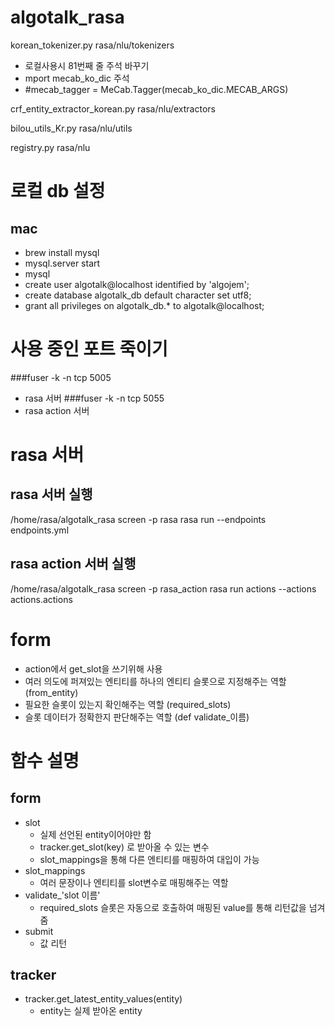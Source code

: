# algotalk_rasa
korean_tokenizer.py
rasa/nlu/tokenizers
- 로컬사용시 81번째 줄 주석 바꾸기
- mport mecab_ko_dic 주석  
- #mecab_tagger = MeCab.Tagger(mecab_ko_dic.MECAB_ARGS)

crf_entity_extractor_korean.py
rasa/nlu/extractors

bilou_utils_Kr.py
rasa/nlu/utils

registry.py
rasa/nlu

# 로컬 db 설정
## mac
- brew install mysql
- mysql.server start
- mysql
- create user algotalk@localhost identified by 'algojem';
- create database algotalk_db default character set utf8;
- grant all privileges on algotalk_db.* to algotalk@localhost;

# 사용 중인 포트 죽이기
###fuser -k -n tcp 5005
- rasa 서버
###fuser -k -n tcp 5055
- rasa action 서버


# rasa 서버
## rasa 서버 실행
/home/rasa/algotalk_rasa
screen -p rasa
rasa run --endpoints endpoints.yml

## rasa action 서버 실행
/home/rasa/algotalk_rasa
screen -p rasa_action
rasa run actions --actions actions.actions

# form
- action에서 get_slot을 쓰기위해 사용
- 여러 의도에 퍼져있는 엔티티를 하나의 엔티티 슬롯으로 지정해주는 역할 (from_entity)
- 필요한 슬롯이 있는지 확인해주는 역할 (required_slots)
- 슬롯 데이터가 정확한지 판단해주는 역할 (def validate_이름)

# 함수 설명
## form
- slot 
  - 실제 선언된 entity이어야만 함
  - tracker.get_slot(key) 로 받아올 수 있는 변수
  - slot_mappings을 통해 다른 엔티티를 매핑하여 대입이 가능
- slot_mappings
  - 여러 문장이나 엔티티를 slot변수로 매핑해주는 역할
- validate_'slot 이름'
  - required_slots 슬롯은 자동으로 호출하여 매핑된 value를 통해 리턴값을 넘겨줌
- submit
  - 값 리턴
  
## tracker
- tracker.get_latest_entity_values(entity)
  - entity는 실제 받아온 entity